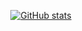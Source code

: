 <p align=center>
  <a href="https://github.com/anuraghazra/github-readme-stats">
    <img src="https://github-readme-stats.vercel.app/api?username=larkes-cyber&show_icons=true&count_private=true&include_all_commits=true&theme=radical&border_radius=10&border_color=AF519B" alt="GitHub stats">
  </a>
</p>
